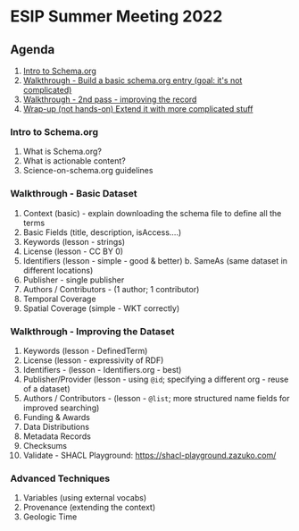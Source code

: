 # ESIP Summer Meeting 2022

## Agenda

1. [Intro to Schema.org](#intro)
2. [Walkthrough - Build a basic schema.org entry (goal: it's not complicated)](#walkthrough-basic)
3. [Walkthrough - 2nd pass - improving the record](#walkthrough-improve)
4. [Wrap-up (not hands-on) Extend it with more complicated stuff](#advanced-techniques)

<a name="intro"></a>
### Intro to Schema.org

1. What is Schema.org?
2. What is actionable content?
3. Science-on-schema.org guidelines

<a name="walkthrough-basic"></a>
### Walkthrough - Basic Dataset

1. Context (basic) - explain downloading the schema file to define all the terms
2. Basic Fields (title, description, isAccess….)
3. Keywords (lesson - strings)
4. License (lesson - CC BY 0)
5. Identifiers (lesson - simple - good & better)
    b. SameAs (same dataset in different locations)
6. Publisher - single publisher
7. Authors / Contributors - (1 author; 1 contributor)
8. Temporal Coverage
9. Spatial Coverage (simple - WKT correctly)

<a name="walkthrough-improve"></a>
### Walkthrough - Improving the Dataset
1. Keywords (lesson - DefinedTerm)
2. License (lesson - expressivity of RDF)
3. Identifiers - (lesson - Identifiers.org - best)
4. Publisher/Provider (lesson - using `@id`; specifying a different org - reuse of a dataset)
5. Authors / Contributors - (lesson - `@list`; more structured name fields for improved searching)
6. Funding & Awards
7. Data Distributions
8. Metadata Records
9. Checksums
10. Validate - SHACL Playground: https://shacl-playground.zazuko.com/ 

<a name="advanced-techniques"></a>
### Advanced Techniques

1. Variables (using external vocabs)
2. Provenance (extending the context)
3. Geologic Time
